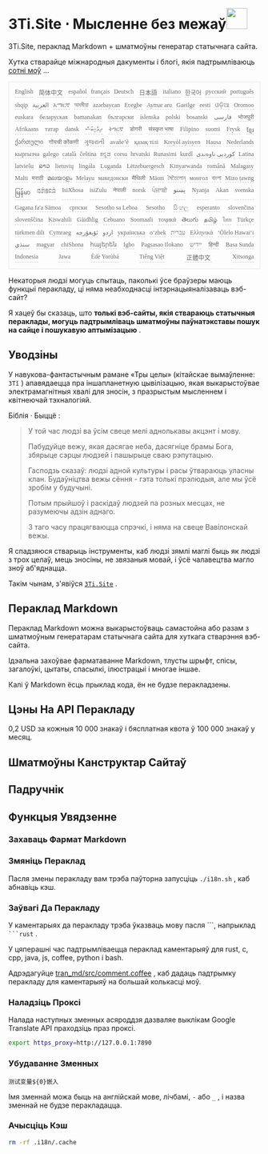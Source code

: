 <h1 style="justify-content:space-between">3Ti.Site ⋅ Мысленне без межаў<img src="//i-01.eu.org/3Ti/logo.svg" style="user-select:none;margin-top:-1px;width:42px"></h1>

3Ti.Site, пераклад Markdown + шматмоўны генератар статычнага сайта.

Хутка стварайце міжнародныя дакументы і блогі, якія падтрымліваюць [сотні моў](https://github.com/i18n-site/node/blob/main/lang/src/index.js) ...

<pre class="langli" style="display:flex;flex-wrap:wrap;background:transparent;border:1px solid #eee;font-size:12px;box-shadow:0 0 3px inset #eee;padding:12px 5px 4px 12px;justify-content:space-between;"><style>pre.langli i{font-weight:300;font-family:s;margin-right:7px;margin-bottom:8px;font-style:normal;color:#666;border-bottom:1px dashed #ccc;}</style><i>English</i><i> 简体中文 </i><i>español</i><i>français</i><i>Deutsch</i><i> 日本語 </i><i>italiano</i><i>한국어</i><i>русский</i><i>português</i><i>shqip</i><i>‫العربية‬</i><i>አማርኛ</i><i>অসমীয়া</i><i>azərbaycan</i><i>Eʋegbe</i><i>Aymar aru</i><i>Gaeilge</i><i>eesti</i><i>ଓଡ଼ିଆ</i><i>Oromoo</i><i>euskara</i><i>беларуская</i><i>bamanakan</i><i>български</i><i>íslenska</i><i>polski</i><i>bosanski</i><i>‫فارسی‬</i><i>भोजपुरी</i><i>Afrikaans</i><i>татар</i><i>dansk</i><i>‫ދިވެހިބަސް‬</i><i>ትግርኛ</i><i>डोगरी</i><i>संस्कृत भाषा</i><i>Filipino</i><i>suomi</i><i>Frysk</i><i>ខ្មែរ</i><i>ქართული</i><i>गोंयची कोंकणी</i><i>ગુજરાતી</i><i>avañe’ẽ</i><i>қазақ тілі</i><i>Kreyòl ayisyen</i><i>Hausa</i><i>Nederlands</i><i>кыргызча</i><i>galego</i><i>català</i><i>čeština</i><i>ಕನ್ನಡ</i><i>corsu</i><i>hrvatski</i><i>Runasimi</i><i>kurdî</i><i>‫کوردیی ناوەندی‬</i><i>Latina</i><i>latviešu</i><i>ລາວ</i><i>lietuvių</i><i>lingála</i><i>Luganda</i><i>Lëtzebuergesch</i><i>Kinyarwanda</i><i>română</i><i>Malagasy</i><i>Malti</i><i>मराठी</i><i>മലയാളം</i><i>Melayu</i><i>македонски</i><i>मैथिली</i><i>Māori</i><i>মৈতৈলোন্</i><i>монгол</i><i>বাংলা</i><i>Mizo ṭawng</i><i>မြန်မာ</i><i>𞄀𞄄𞄰𞄩𞄍𞄜𞄰</i><i>IsiXhosa</i><i>isiZulu</i><i>नेपाली</i><i>norsk</i><i>ਪੰਜਾਬੀ</i><i>‫پښتو‬</i><i>Nyanja</i><i>Akan</i><i>svenska</i><i>Gagana fa'a Sāmoa</i><i>српски</i><i>Sesotho sa Leboa</i><i>Sesotho</i><i>සිංහල</i><i>esperanto</i><i>slovenčina</i><i>slovenščina</i><i>Kiswahili</i><i>Gàidhlig</i><i>Cebuano</i><i>Soomaali</i><i>тоҷикӣ</i><i>తెలుగు</i><i>தமிழ்</i><i>ไทย</i><i>Türkçe</i><i>türkmen dili</i><i>Cymraeg</i><i>‫ئۇيغۇرچە‬</i><i>‫اردو‬</i><i>українська</i><i>o‘zbek</i><i>‫עברית‬</i><i>Ελληνικά</i><i>ʻŌlelo Hawaiʻi</i><i>‫سنڌي‬</i><i>magyar</i><i>chiShona</i><i>հայերեն</i><i>Igbo</i><i>Pagsasao Ilokano</i><i>‫ייִדיש‬</i><i>हिन्दी</i><i>Basa Sunda</i><i>Indonesia</i><i>Jawa</i><i>Èdè Yorùbá</i><i>Tiếng Việt</i><i> 正體中文 </i><i>Xitsonga</i></pre>

Некаторыя людзі могуць спытаць, паколькі ўсе браўзеры маюць функцыі перакладу, ці няма неабходнасці інтэрнацыяналізаваць вэб-сайт?

Я хацеў бы сказаць, што **толькі вэб-сайты, якія ствараюць статычныя пераклады, могуць падтрымліваць шматмоўны паўнатэкставы пошук на сайце і пошукавую аптымізацыю** .

## Уводзіны

У навукова-фантастычным рамане «Тры целы» (кітайскае вымаўленне: `3Tǐ` ) апавядаецца пра іншапланетную цывілізацыю, якая выкарыстоўвае электрамагнітныя хвалі для зносін, з празрыстым мысленнем і квітнеючай тэхналогіяй.

Біблія · Быццё :

> У той час людзі ва ўсім свеце мелі аднолькавы акцэнт і мову.
>
> Пабудуйце вежу, якая дасягае неба, дасягніце брамы Бога, збярыце сэрцы людзей і пашырыце сваю рэпутацыю.
>
> Гасподзь сказаў: людзі адной культуры і расы ўтвараюць уласны клан. Будаўніцтва вежы сёння - гэта толькі прэлюдыя, але мы ўсё зробім у будучыні.
>
> Потым прыйшоў і раскідаў людзей па розных месцах, не разумеючы адзін аднаго.
>
> З таго часу працягваюцца спрэчкі, і няма на свеце Вавілонскай вежы.

Я спадзяюся стварыць інструменты, каб людзі зямлі маглі быць як людзі з трох целаў, мець зносіны, не звязаныя мовай, і ўсё чалавецтва магло зноў аб'яднацца.

Такім чынам, з'явіўся [`3Ti.Site`](//3Ti.Site) .

## Пераклад Markdown

Пераклад Markdown можна выкарыстоўваць самастойна або разам з шматмоўным генератарам статычнага сайта для хуткага стварэння вэб-сайта.

Ідэальна захоўвае фарматаванне Markdown, тлусты шрыфт, спісы, загалоўкі, цытаты, спасылкі, ілюстрацыі і многае іншае.

Калі ў Markdown ёсць прыклад кода, ён не будзе перакладзены.

## Цэны На API Перакладу

0,2 USD за кожныя 10 000 знакаў і бясплатная квота ў 100 000 знакаў у месяц.

## Шматмоўны Канструктар Сайтаў

## Падручнік

## Функцыя Увядзенне

### Захаваць Фармат Markdown

### Змяніць Пераклад

Пасля змены перакладу вам трэба паўторна запусціць `./i18n.sh` , каб абнавіць кэш.

### Заўвагі Да Перакладу

У каментарыях да перакладу трэба ўказваць мову пасля \```, напрыклад ` ```rust` .

У цяперашні час падтрымліваецца пераклад каментарыяў для rust, c, cpp, java, js, coffee, python і bash.

Адрэдагуйце [tran_md/src/comment.coffee](https://github.com/i18n-site/node/blob/main/tran_md/src/comment.coffee) , каб дадаць падтрымку перакладу для каментарыяў на большай колькасці моў.

### Наладзіць Проксі

Налада наступных зменных асяроддзя дазваляе выклікам Google Translate API праходзіць праз проксі.

```bash
export https_proxy=http://127.0.0.1:7890
```

### Убудаванне Зменных

```
测试变量${0}嵌入
```

Імя зменнай можа быць на англійскай мове, лічбамі, `-` або `_` , і назва зменнай не будзе перакладацца.

### Ачысціць Кэш

```bash
rm -rf .i18n/.cache
```
